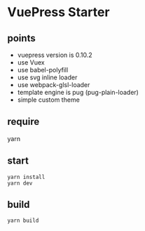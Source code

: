 # VuePress Starter

## points
 <!-- - transpiler changing to babel -->
 - vuepress version is 0.10.2
 - use Vuex
 - use babel-polyfill
 - use svg inline loader
 - use webpack-glsl-loader
 - template engine is pug (pug-plain-loader)
 - simple custom theme

## require
yarn


## start
```
yarn install
yarn dev
```

## build
```
yarn build
```
